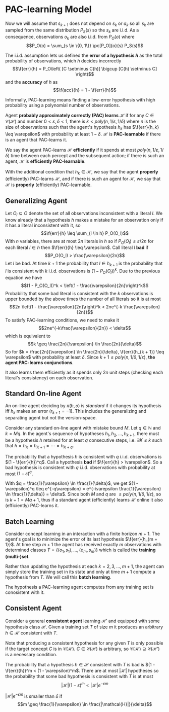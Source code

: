 # PAC-learning Model

Now we will assume that $s_{k + 1}$ does not depend on $s_k$ or $a_k$ so all $s_k$ are sampled from the same distribution $P_S(s)$ so the $s_k$ are i.i.d. As a consequence, observations $o_k$ are also i.i.d. from $P_O(o)$ where
$$P_O(o) = \sum_{s \in \{0, 1\}} \pc[P_O]{o}{s} P_S(s)$$

The i.i.d. assumption lets us defined the **error of a hypothesis $h$** as the total probability of observations, which $h$ decides incorrectly
$$\f{err}{h} = P_O\left( [C \setminus C(h)] \bigcup [C(h) \setminus C] \right)$$
and the **accuracy** of $h$ as
$$\f{acc}{h} = 1 - \f{err}{h}$$

Informally, PAC-learning means finding a low-error hypothesis with high probability using a polynomial number of observations.

Agent **probably approximately correctly (PAC) learns** $\mathcal{H}$ if for any $C \in \mathcal{C}(\mathcal{H})$ and number $0 < \varepsilon, \delta < 1$, there is $k < poly(n, 1/\varepsilon, 1/\delta)$ where $n$ is the size of observations such that the agent's hypothesis $h_k$ has $\f{err}{h_k} \leq \varepsilon$ with probability at least $1 - \delta$. $\mathcal{H}$ is **PAC-learnable** if there is an agent that PAC-learns it.

We say the agent PAC-learns $\mathcal{H}$ **efficiently** if it spends at most $poly(n, 1/\varepsilon, 1/\delta)$ time between each percept and the subsequent action; if there is such an agent, $\mathcal{H}$ is **efficiently PAC-learnable**.

With the additional condition that $h_k \in \mathcal{H}$, we say that the agent **properly** (efficiently) PAC-learns $\mathcal{H}$, and if there is such an agent for $\mathcal{H}$, we say that $\mathcal{H}$ is **properly** (efficiently) PAC-learnable.

## Generalizing Agent

Let $O_l \subseteq O$ denote the set of all observations inconsistent with a literal $l$. We know already that a hypothesis $h$ makes a mistake for an observation only if it has a literal inconsistent with it, so
$$\f{err}{h} \leq \sum_{l \in h} P_O(O_l)$$
With $n$ variables, there are at most $2n$ literals in $h$ so if $P_O(O_l) \leq \varepsilon / 2n$ for each literal $l \in h$ then $\f{err}{h} \leq \varepsilon$. Call literal $l$ **bad** if
$$P_O(O_l) > \frac{\varepsilon}{2n}$$
Let $l$ be bad. At time $k + 1$ the probability that $l \in h_{k + 1}$ is the probability that $l$ is consistent with $k$ i.i.d. observations is $(1 - P_O(O_l))^k$. Due to the previous equation we have
$$(1 - P_O(O_l))^k < \left(1 - \frac{\varepsilon}{2n}\right)^k$$
Probability that some bad literal is consistent with the $k$ observations is upper bounded by the above times the number of all literals so it is at most
$$2n \left(1 - \frac{\varepsilon}{2n}\right)^k < 2ne^{-k \frac{\varepsilon}{2n}}$$
To satisfy PAC-learning conditions, we need to make it
$$2ne^{-k\frac{\varepsilon}{2n}} < \delta$$
which is equivalent to
$$k \geq \frac{2n}{\varepsilon} \ln \frac{2n}{\delta}$$
So for $k = \frac{2n}{\varepsilon} \ln \frac{2n}{\delta}, \f{err}{h_{k + 1}} \leq \varepsilon$ with probability at least $\delta$. Since $k + 1 \leq poly(n, 1/\delta, 1/\varepsilon)$, **the agent PAC-learns conjunctions**.

It also learns them efficiently as it spends only $2n$ unit steps (checking each literal's consistency) on each observation.

## Standard On-line Agent

An on-line agent deciding by $\pi(h, o)$ is *standard* if it changes its hypothesis iff $h_k$ makes an error ($r_{k + 1} = -1$). This includes the generalizing and separating agent but not the version-space.

Consider any standard on-line agent with mistake bound $M$. Let $q \in \mathbb{N}$ and $k = Mq$. In the agent's sequence of hypotheses $h_1, h_2, \dots, h_{k + 1}$, there must be a hypothesis $h$ retained for at least $q$ consecutive steps, i.e. $\exists K \leq k$ such that $h = h_K = h_{K + 1} = \cdots = h_{K + q}$.

The probability that a hypothesis $h$ is consistent with $q$ i.i.d. observations is $(1 - \f{err}{h})^q$. Call a hypothesis **bad** if $\f{err}{h} > \varepsilon$. So a bad hypothesis is consistent with $q$ i.i.d. observations with probability at most $(1 - \varepsilon)^q$.

With $q = \frac{1}{\varepsilon} \ln \frac{1}{\delta}$, we get $(1 - \varepsilon)^q \leq e^{-q\varepsilon} = e^{-\varepsilon \frac{1}{\varepsilon} \ln \frac{1}{\delta}} = \delta$. Since both $M$ and $q$ are $\leq poly(n, 1/\delta, 1/\varepsilon)$, so is $k + 1 = Mq + 1$, thus if a standard agent (efficiently) learns $\mathcal{H}$ online it also (efficiently) PAC-learns it.

## Batch Learning

Consider concept learning in an interaction with a finite horizon $m + 1$. The agent's goal is to minimize the error of its last hypothesis $\f{err}{h_{m + 1}}$. At time step $m + 1$ the agent has received exactly $m$ observations with determined classes $T = \{ \langle o_1, s_1 \rangle, \dots, \langle o_m, s_m \rangle \}$ which is called the **training (multi-)set**.

Rather than updating the hypothesis at each $k = 2, 3, \dots, m + 1$, the agent can simply store the training set in its state and only at time $m + 1$ compute a hypothesis from $T$. We will call this **batch learning**.

The hypothesis a PAC-learning agent computes from any training set is conosistent with it.

## Consistent Agent

Consider a general **consistent agent** learning $\mathcal{H}'$ and equipped with some hypothesis class $\mathcal{H}$. Given a training set $T$ of size $m$ it produces an arbitrary $h \in \mathcal{H}$ consistent with $T$.

Note that producing a consistent hypothesis for any given $T$ is only possible if the target concept $C$ is in $\mathcal{C}(\mathcal{H})$. $C \in \mathcal{C}(\mathcal{H})$ is arbitrary, so $\mathcal{C}(\mathcal{H}) \supseteq \mathcal{C}(\mathcal{H}')$ is a necessary condition.

The probability that a hypothesis $h \in \mathcal{H}$ consistent with $T$ is bad is $(1 - \f{err}{h})^m < (1 - \varepsilon)^m$. There are at most $|\mathcal{H}|$ hypotheses so the probability that some bad hypothesis is consistent with $T$ is at most
$$|\mathcal{H}| (1 - \varepsilon)^m < |\mathcal{H}| e^{-\varepsilon m}$$

$|\mathcal{H}| e^{-\varepsilon m}$ is smaller than $\delta$ if
$$m \geq \frac{1}{\varepsilon} \ln \frac{|\mathcal{H}|}{\delta}$$
